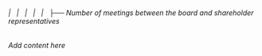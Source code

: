 ###### |   |   |   |   |   ├── Number of meetings between the board and shareholder representatives

*Add content here*